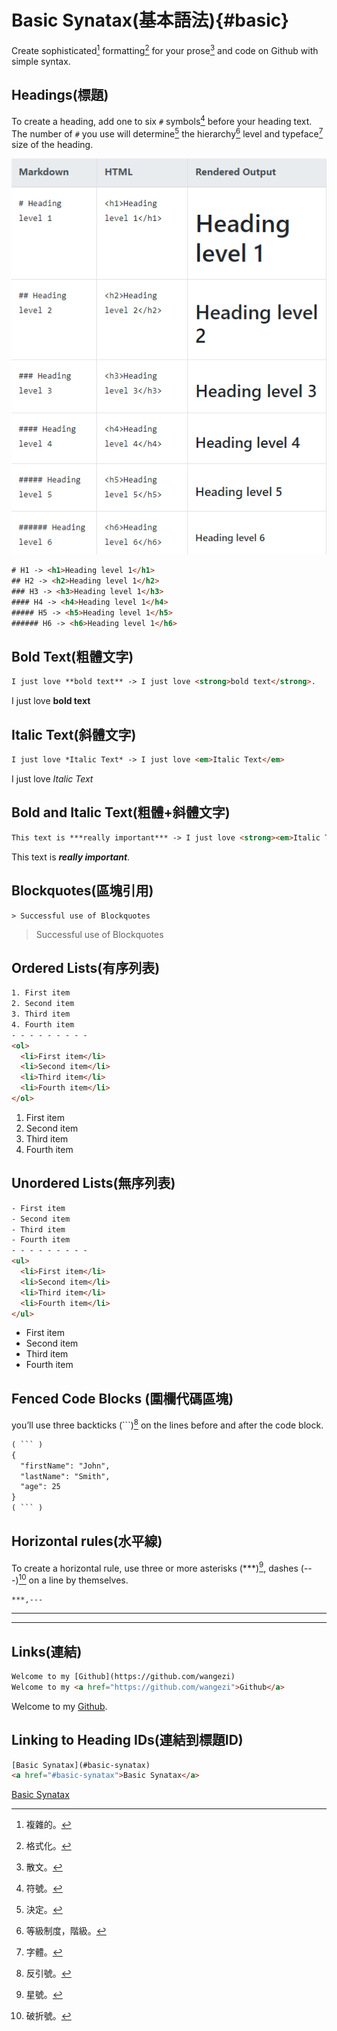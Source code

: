 # Basic Synatax(基本語法){#basic}
Create sophisticated[^1] formatting[^2] for your prose[^3] and code on Github with simple syntax.
## Headings(標題)
To create a heading, add one to six `#` symbols[^4] before your heading text. The number of `#` you use will determine[^5] the hierarchy[^6] level and typeface[^7] size of the heading.

![title](/Markdown/MDimg/Heading%20level.png)

``` HTML
# H1 -> <h1>Heading level 1</h1>
## H2 -> <h2>Heading level 1</h2>
### H3 -> <h3>Heading level 1</h3>
#### H4 -> <h4>Heading level 1</h4>
##### H5 -> <h5>Heading level 1</h5>
###### H6 -> <h6>Heading level 1</h6>
```
## Bold Text(粗體文字)

``` HTML
I just love **bold text** -> I just love <strong>bold text</strong>.
```
I just love **bold text**

## Italic Text(斜體文字)

``` HTML
I just love *Italic Text* -> I just love <em>Italic Text</em>
```
I just love *Italic Text*

## Bold and Italic Text(粗體+斜體文字)

``` HTML
This text is ***really important*** -> I just love <strong><em>Italic Text</em></strong>
```
This text is ***really important***.

## Blockquotes(區塊引用)

```
> Successful use of Blockquotes
```
> Successful use of Blockquotes

## Ordered Lists(有序列表)

``` HTML
1. First item
2. Second item
3. Third item
4. Fourth item
- - - - - - - - - 
<ol>
  <li>First item</li>
  <li>Second item</li>
  <li>Third item</li>
  <li>Fourth item</li>
</ol>
```
1. First item
2. Second item
3. Third item
4. Fourth item

## Unordered Lists(無序列表)

``` HTML
- First item
- Second item
- Third item
- Fourth item
- - - - - - - - - 
<ul>
  <li>First item</li>
  <li>Second item</li>
  <li>Third item</li>
  <li>Fourth item</li>
</ul>
```
- First item
- Second item
- Third item 
- Fourth item

## Fenced Code Blocks (圍欄代碼區塊)

you’ll use three backticks (```)[^8] on the lines before and after the code block.
```HTML
( ``` )
{
  "firstName": "John",
  "lastName": "Smith",
  "age": 25
}
( ``` )
```
##  Horizontal rules(水平線)

To create a horizontal rule, use three or more asterisks (***)[^9], dashes (---)[^10] on a line by themselves.

```
***,---
```
*** 
---

## Links(連結)

```HTML
Welcome to my [Github](https://github.com/wangezi)
Welcome to my <a href="https://github.com/wangezi">Github</a>
```
Welcome to my [Github](https://github.com/wangezi).

## Linking to Heading IDs(連結到標題ID)
```HTML
[Basic Synatax](#basic-synatax)
<a href="#basic-synatax">Basic Synatax</a>
```
[Basic Synatax](#basic)

[^1]:複雜的。
[^2]:格式化。
[^3]:散文。
[^4]:符號。
[^5]:決定。
[^6]:等級制度，階級。
[^7]:字體。
[^8]:反引號。
[^9]:星號。
[^10]:破折號。
